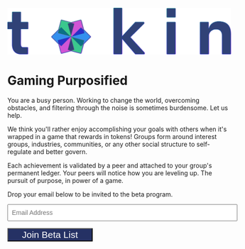 ![An image](./assets/tokin_logo_big.png)

# Gaming Purposified

You are a busy person. Working to change the world, overcoming obstacles, and filtering through the noise is sometimes burdensome. Let us help.

We think you'll rather enjoy accomplishing your goals with others when it's wrapped in a game that rewards in tokens! Groups form around interest groups, industries, communities, or any other social structure to self-regulate and better govern.

Each achievement is validated by a peer and attached to your group's permanent ledger. Your peers will notice how you are leveling up. The pursuit of purpose, in power of a game.

Drop your email below to be invited to the beta program.

<!-- Begin MailChimp Signup Form -->

<div id="mc_embed_signup">
<form action="https://tokin.us18.list-manage.com/subscribe/post?u=cdd01506e0b4bfa0e69e8e39b&amp;id=537da4d6d3" method="post" id="mc-embedded-subscribe-form" name="mc-embedded-subscribe-form" class="validate" target="_blank" novalidate>
    <div>
    <input style="min-width: 320px; width:100%; font-size: 0.9rem;
  line-height: 2rem; color: #4e6e8e; padding-left:0.5rem" type="email" value="" name="EMAIL" class="email" id="mce-EMAIL" placeholder="Email Address" required aria-label="Email Address">
    <input style="min-width: 160px; background: #253164; color: white; margin-top: 1rem; width:38%; font-size:1.5em;" type="submit" value="Join Beta List" name="subscribe" id="mc-embedded-subscribe">
  </div>
  <div style="position: absolute; left: -5000px;" aria-hidden="true"><input type="text" name="b_cdd01506e0b4bfa0e69e8e39b_537da4d6d3" tabindex="-1" value=""></div>

</form>
</div>

<!--End mc_embed_signup-->
